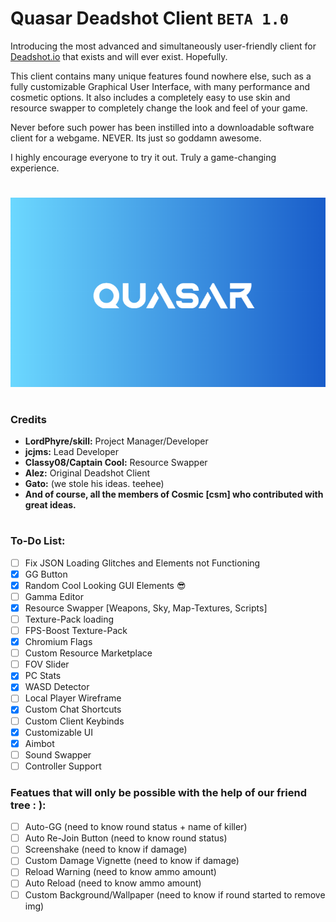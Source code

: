 # Quasar Deadshot Client `BETA 1.0`

Introducing the most advanced and simultaneously user-friendly client for [Deadshot.io](https://deadshot.io/) that exists and will ever exist. Hopefully.

This client contains many unique features found nowhere else, such as a fully customizable Graphical User Interface, with many performance and cosmetic options. It also includes a completely easy to use skin and resource swapper to completely change the look and feel of your game. 

Never before such power has been instilled into a downloadable software client for a webgame. NEVER. Its just so goddamn awesome.

I highly encourage everyone to try it out. Truly a game-changing experience.
 
# 
![Splash Screen Logo](splash.png)
#

### Credits

* **LordPhyre/skill:** Project Manager/Developer
* **jcjms:** Lead Developer
* **Classy08/Captain Cool:** Resource Swapper
* **Alez:** Original Deadshot Client
* **Gato:** (we stole his ideas. teehee)
* **And of course, all the members of Cosmic [csm] who contributed with great ideas.**

#

### To-Do List:
- [ ] Fix JSON Loading Glitches and Elements not Functioning
- [x] GG Button
- [x] Random Cool Looking GUI Elements 😎
- [ ] Gamma Editor
- [x] Resource Swapper [Weapons, Sky, Map-Textures, Scripts]
- [ ] Texture-Pack loading
- [ ] FPS-Boost Texture-Pack
- [x] Chromium Flags
- [ ] Custom Resource Marketplace
- [ ] FOV Slider
- [x] PC Stats
- [x] WASD Detector
- [ ] Local Player Wireframe
- [x] Custom Chat Shortcuts
- [ ] Custom Client Keybinds
- [x] Customizable UI
- [x] Aimbot
- [ ] Sound Swapper
- [ ] Controller Support

### Featues that will only be possible with the help of our friend tree : ):
- [ ] Auto-GG (need to know round status + name of killer)
- [ ] Auto Re-Join Button (need to know round status)
- [ ] Screenshake (need to know if damage)
- [ ] Custom Damage Vignette (need to know if damage)
- [ ] Reload Warning (need to know ammo amount)
- [ ] Auto Reload (need to know ammo amount)
- [ ] Custom Background/Wallpaper (need to know if round started to remove img)
